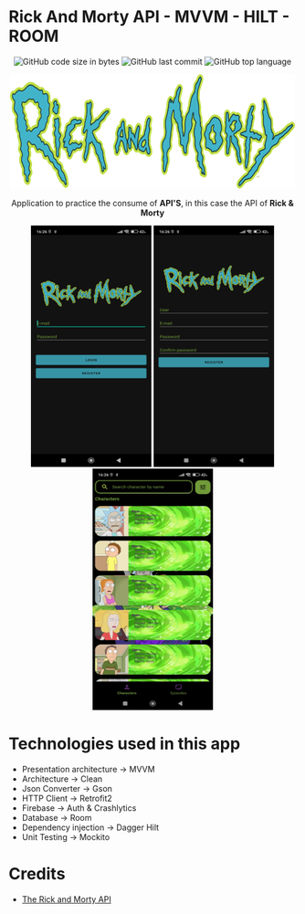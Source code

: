 # Rick And Morty API - MVVM - HILT - ROOM
<p align = "center">
<img alt="GitHub code size in bytes" src="https://img.shields.io/github/languages/code-size/DaZo20/Rick-and-Morty-API?color=success&label=Code%20size&style=for-the-badge">
<img alt="GitHub last commit" src="https://img.shields.io/github/last-commit/DaZo20/Rick-and-Morty-API?color=informational&style=for-the-badge">
<img alt="GitHub top language" src="https://img.shields.io/github/languages/top/DaZo20/Rick-and-Morty-API?color=violet&label=Kotlin&style=for-the-badge">
</p>
  <p align = "center"><img src="images/randm_logo.png" width="500" height="200" /></p>
  <p align = "center">Application to practice the consume of <b>API'S</b>, in this case the API of <b>Rick & Morty</b></p>
  
  <p align = "center">
    <img src="images/login_activity.jpg" width="211" height="423" />
    <img src="images/register_activity.jpg" width="211" height="423"  />
    <img src="images/characters_fragment.jpg" width="211" height="423"  />
  </p>

# Technologies used in this app
- Presentation architecture -> MVVM
- Architecture -> Clean
- Json Converter -> Gson
- HTTP Client -> Retrofit2
- Firebase -> Auth & Crashlytics
- Database -> Room
- Dependency injection -> Dagger Hilt
- Unit Testing -> Mockito


# Credits
- [The Rick and Morty API](https://rickandmortyapi.com/)
